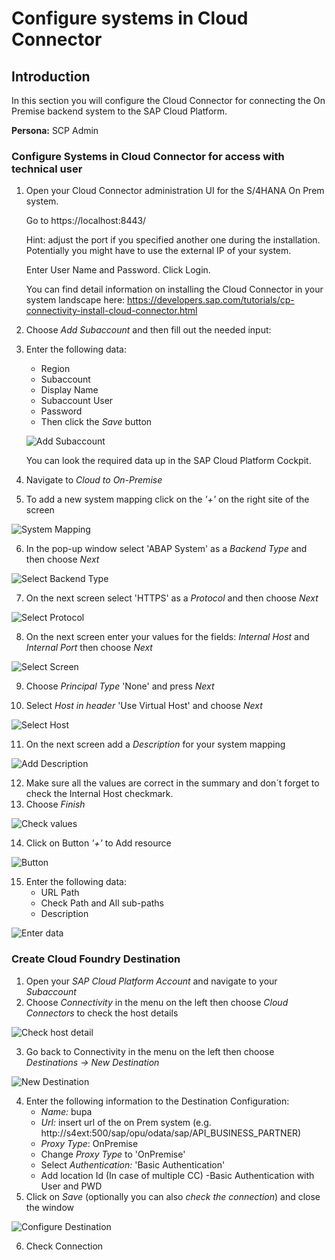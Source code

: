 # Configure systems in Cloud Connector 

## Introduction

In this section you will configure the Cloud Connector for connecting the On Premise backend system to the SAP Cloud Platform. 

**Persona:** SCP Admin


### Configure Systems in Cloud Connector for access with technical user

1.	Open your Cloud Connector administration UI for the S/4HANA On Prem system.

    Go to https://localhost:8443/   
    
    Hint: adjust the port if you specified another one during the installation. Potentially you might have to use the external IP of your system. 

    Enter User Name and Password.
    Click Login.

    You can find detail information on installing the Cloud Connector in your system landscape here: 
    https://developers.sap.com/tutorials/cp-connectivity-install-cloud-connector.html


2.	Choose *Add Subaccount* and then fill out the needed input:
3.	Enter the following data:
    - Region
    - Subaccount
    - Display Name
    - Subaccount User
    - Password
    - Then click the *Save* button
    
    ![Add Subaccount](./images/cloud-connector-1.png)
    
    You can look the required data up in the SAP Cloud Platform Cockpit.
    
4.	Navigate to *Cloud to On-Premise* 
5.	To add a new system mapping click on the *'+'* on the right site of the screen

 ![System Mapping](./images/cloud-connector-2.png)
 
6.	In the pop-up window select 'ABAP System' as a *Backend Type* and then choose *Next*

 ![Select Backend Type](./images/cloud-connector-3.png)
 
7.	On the next screen select 'HTTPS' as a *Protocol* and then choose *Next*

![Select Protocol](./images/cloud-connector-4.png)

8.	On the next screen enter your values for the fields: *Internal Host* and *Internal Port* then choose *Next*

![Select Screen](./images/cloud-connector-5.png)

9.	Choose *Principal Type* 'None' and press *Next*

10.	Select *Host in header* 'Use Virtual Host' and choose *Next*

![Select Host](./images/cloud-connector-6.png)

11.	On the next screen add a *Description* for your system mapping

![Add Description](./images/cloud-connector-7.png)

12.	Make sure all the values are correct in the summary and don´t forget to check the Internal Host checkmark.
13.	Choose *Finish*

![Check values](./images/cloud-connector-8.png)

14.	Click on Button *'+'* to Add resource

 ![Button](./images/cloud-connector-9.png)
 
15.	Enter the following data:
    - URL Path
    - Check Path and All sub-paths
    - Description
    
![Enter data](./images/cloud-connector-10.png)

### Create Cloud Foundry Destination

1.	Open your *SAP Cloud Platform Account* and navigate to your *Subaccount*
2.	Choose *Connectivity* in the menu on the left then choose *Cloud Connectors* to check the host details

![Check host detail](./images/cloud-connector-11.png)

3.	Go back to Connectivity in the menu on the left then choose *Destinations -> New Destination*

![New Destination](./images/cloud-connector-12.png)

4.	Enter the following information to the Destination Configuration:
    - *Name:* bupa
    - *Url:* insert url of the on Prem system (e.g. http://s4ext:500/sap/opu/odata/sap/API_BUSINESS_PARTNER)
    - *Proxy Type*: OnPremise
    - Change *Proxy Type* to 'OnPremise'
    - Select *Authentication:* 'Basic Authentication'
    - Add location Id (In case of multiple CC)
    -Basic Authentication with User and PWD
5.	Click on *Save* (optionally you can also *check the connection*) and close the window

![Configure Destination](./images/cloud-connector-13.png)

6.	Check Connection
